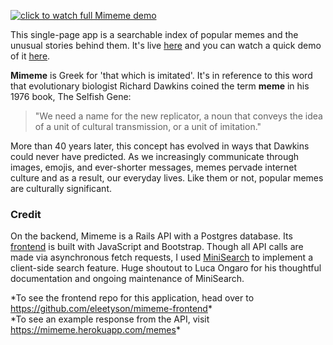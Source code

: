 [![click to watch full Mimeme demo](demo.gif)](https://www.loom.com/share/55aba63e3dc444228913a7b8a1356396)

This single-page app is a searchable index of popular memes and the unusual stories behind them. It's live [here](https://eleetyson.github.io/mimeme-frontend/) and you can watch a quick demo of it [here]().

**Mimeme** is Greek for 'that which is imitated'. It's in reference to this word that evolutionary biologist Richard Dawkins coined the term **meme** in his 1976 book, The Selfish Gene:

> "We need a name for the new replicator, a noun that conveys the idea of a unit of cultural transmission, or a unit of imitation."

More than 40 years later, this concept has evolved in ways that Dawkins could never have predicted. As we increasingly communicate through images, emojis, and ever-shorter messages, memes pervade internet culture and as a result, our everyday lives. Like them or not, popular memes are culturally significant.

### Credit
On the backend, Mimeme is a Rails API with a Postgres database. Its [frontend](https://github.com/eleetyson/mimeme-frontend) is built with JavaScript and Bootstrap. Though all API calls are made via asynchronous fetch requests, I used [MiniSearch](https://github.com/lucaong/minisearch) to implement a client-side search feature. Huge shoutout to Luca Ongaro for his thoughtful documentation and ongoing maintenance of MiniSearch.

\*To see the frontend repo for this application, head over to <https://github.com/eleetyson/mimeme-frontend>\*  
\*To see an example response from the API, visit <https://mimeme.herokuapp.com/memes>\*
